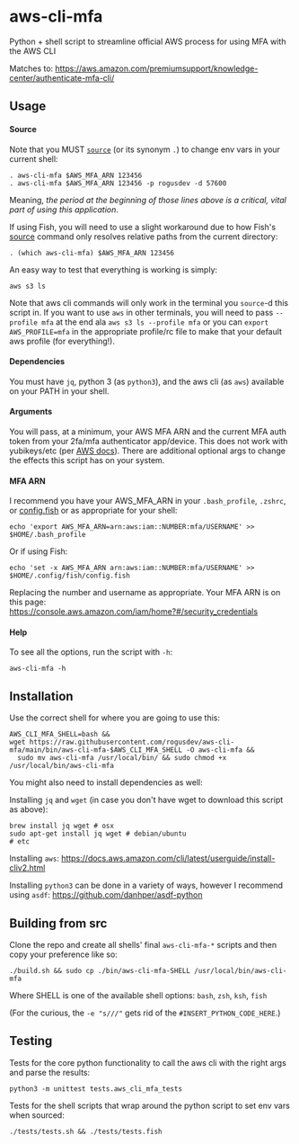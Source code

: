 # aws-cli-mfa
Python + shell script to streamline official AWS process for using MFA with the AWS CLI

Matches to: https://aws.amazon.com/premiumsupport/knowledge-center/authenticate-mfa-cli/

## Usage

#### Source
Note that you MUST [`source`](https://linuxize.com/post/bash-source-command/) (or its synonym `.`) to change env vars in your current shell:

    . aws-cli-mfa $AWS_MFA_ARN 123456
    . aws-cli-mfa $AWS_MFA_ARN 123456 -p rogusdev -d 57600

Meaning, *the period at the beginning of those lines above is a critical, vital part of using this application*.

If using Fish, you will need to use a slight workaround due to how Fish's [source](https://fishshell.com/docs/current/cmds/source.html) command only resolves relative paths from the current directory:

    . (which aws-cli-mfa) $AWS_MFA_ARN 123456

An easy way to test that everything is working is simply:

    aws s3 ls

Note that aws cli commands will only work in the terminal you `source`-d this script in. If you want to use `aws` in other terminals, you will need to pass `--profile mfa` at the end ala `aws s3 ls --profile mfa` or you can `export AWS_PROFILE=mfa` in the appropriate profile/rc file to make that your default aws profile (for everything!).

#### Dependencies
You must have `jq`, python 3 (as `python3`), and the aws cli (as `aws`) available on your PATH in your shell.

#### Arguments
You will pass, at a minimum, your AWS MFA ARN and the current MFA auth token from your 2fa/mfa authenticator app/device. This does not work with yubikeys/etc (per [AWS docs](https://aws.amazon.com/premiumsupport/knowledge-center/authenticate-mfa-cli/)). There are additional optional args to change the effects this script has on your system.

#### MFA ARN
I recommend you have your AWS_MFA_ARN in your `.bash_profile`, `.zshrc`, or [config.fish](https://fishshell.com/docs/current/language.html#configuration) or as appropriate for your shell:

    echo 'export AWS_MFA_ARN=arn:aws:iam::NUMBER:mfa/USERNAME' >> $HOME/.bash_profile

Or if using Fish:

    echo 'set -x AWS_MFA_ARN arn:aws:iam::NUMBER:mfa/USERNAME' >> $HOME/.config/fish/config.fish

Replacing the number and username as appropriate. Your MFA ARN is on this page:\
https://console.aws.amazon.com/iam/home?#/security_credentials

#### Help
To see all the options, run the script with `-h`:

    aws-cli-mfa -h

## Installation
Use the correct shell for where you are going to use this:

    AWS_CLI_MFA_SHELL=bash &&
    wget https://raw.githubusercontent.com/rogusdev/aws-cli-mfa/main/bin/aws-cli-mfa-$AWS_CLI_MFA_SHELL -O aws-cli-mfa &&
      sudo mv aws-cli-mfa /usr/local/bin/ && sudo chmod +x /usr/local/bin/aws-cli-mfa

You might also need to install dependencies as well:

Installing `jq` and `wget` (in case you don't have wget to download this script as above):

    brew install jq wget # osx
    sudo apt-get install jq wget # debian/ubuntu
    # etc

Installing `aws`: https://docs.aws.amazon.com/cli/latest/userguide/install-cliv2.html

Installing `python3` can be done in a variety of ways, however I recommend using `asdf`: https://github.com/danhper/asdf-python

## Building from src
Clone the repo and create all shells' final `aws-cli-mfa-*` scripts and then copy your preference like so:

    ./build.sh && sudo cp ./bin/aws-cli-mfa-SHELL /usr/local/bin/aws-cli-mfa

Where SHELL is one of the available shell options: `bash`, `zsh`, `ksh`, `fish`

(For the curious, the `-e "s///"` gets rid of the `#INSERT_PYTHON_CODE_HERE`.)

## Testing
Tests for the core python functionality to call the aws cli with the right args and parse the results:

    python3 -m unittest tests.aws_cli_mfa_tests

Tests for the shell scripts that wrap around the python script to set env vars when sourced:

    ./tests/tests.sh && ./tests/tests.fish